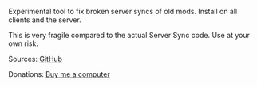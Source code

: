 Experimental tool to fix broken server syncs of old mods. Install on all clients and the server.

This is very fragile compared to the actual Server Sync code. Use at your own risk.

Sources: [GitHub](https://github.com/JereKuusela/valheim-server_sync_fix)

Donations: [Buy me a computer](https://www.buymeacoffee.com/jerekuusela)
